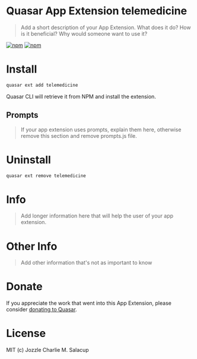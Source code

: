 # Quasar App Extension telemedicine

> Add a short description of your App Extension. What does it do? How is it beneficial? Why would someone want to use it?

[![npm](https://img.shields.io/npm/v/quasar-app-extension-telemedicine.svg?label=quasar-app-extension-telemedicine)](https://www.npmjs.com/package/quasar-app-extension-telemedicine)
[![npm](https://img.shields.io/npm/dt/quasar-app-extension-telemedicine.svg)](https://www.npmjs.com/package/quasar-app-extension-telemedicine)

# Install
```bash
quasar ext add telemedicine
```
Quasar CLI will retrieve it from NPM and install the extension.

## Prompts

> If your app extension uses prompts, explain them here, otherwise remove this section and remove prompts.js file.

# Uninstall
```bash
quasar ext remove telemedicine
```

# Info
> Add longer information here that will help the user of your app extension.

# Other Info
> Add other information that's not as important to know

# Donate
If you appreciate the work that went into this App Extension, please consider [donating to Quasar](https://donate.quasar.dev).

# License
MIT (c) Jozzle Charlie M. Salacup
